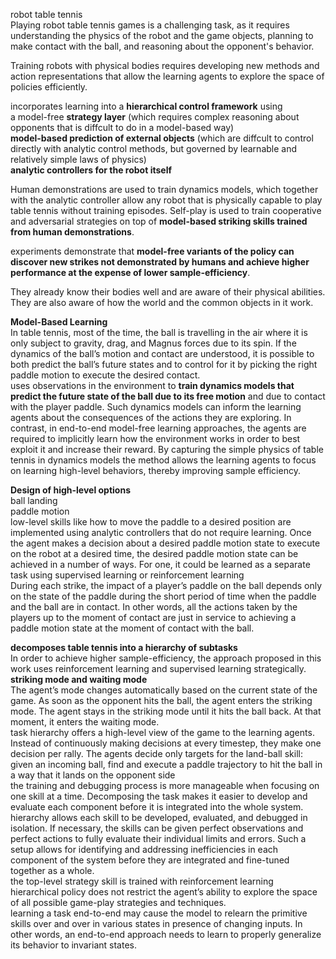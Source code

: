 robot table tennis\
Playing robot table tennis games is a challenging task, as it requires understanding the physics of the robot and the game objects, planning to make contact with the ball, and reasoning about the opponent's behavior.

Training robots with physical bodies requires developing new methods and action representations that allow the learning agents to explore the space of policies efficiently.

incorporates learning into a __hierarchical control framework__ using\
a model-free __strategy layer__ (which requires complex reasoning about opponents that is diffcult to do in a model-based way)\
__model-based prediction of external objects__ (which are diffcult to control directly with analytic control methods, but governed by learnable and relatively simple laws of physics)\
__analytic controllers for the robot itself__

Human demonstrations are used to train dynamics models, which together with the analytic controller allow any robot that is physically capable to play table tennis without training episodes. Self-play is used to train cooperative and adversarial strategies on top of __model-based striking skills trained from human demonstrations__.

experiments demonstrate that __model-free variants of the policy can discover new strikes not demonstrated by humans and achieve higher performance at the expense of lower sample-efficiency__.

They already know their bodies well and are aware of their physical abilities. They are also aware of how the world and the common objects in it work.

__Model-Based Learning__\
In table tennis, most of the time, the ball is travelling in the air where it is only subject to gravity, drag, and Magnus forces due to its spin. If the dynamics of the ball’s motion and contact are understood, it is possible to both predict the ball’s future states and to control for it by picking the right paddle motion to execute the desired contact.\
uses observations in the environment to __train dynamics models that predict the future state of the ball due to its free motion__ and due to contact with the player paddle. Such dynamics models can inform the learning agents about the consequences of the actions they are exploring. In contrast, in end-to-end model-free learning approaches, the agents are required to implicitly learn how the environment works in order to best exploit it and increase their reward. By capturing the simple physics of table tennis in dynamics models the method allows the learning agents to focus on learning high-level behaviors, thereby improving sample efficiency.

__Design of high-level options__\
ball landing\
paddle motion\
low-level skills like how to move the paddle to a desired position are implemented using analytic controllers that do not require learning. Once the agent makes a decision about a desired paddle motion state to execute on the robot at a desired time, the desired paddle motion state can be achieved in a number of ways. For one, it could be learned as a separate task using supervised learning or reinforcement learning\
During each strike, the impact of a player’s paddle on the ball depends only on the state of the paddle during the short period of time when the paddle and the ball are in contact. In other words, all the actions taken by the players up to the moment of contact are just in service to achieving a paddle motion state at the moment of contact with the ball.

__decomposes table tennis into a hierarchy of subtasks__\
In order to achieve higher sample-efficiency, the approach proposed in this work uses reinforcement learning and supervised learning strategically.\
__striking mode and waiting mode__\
 The agent’s mode changes automatically based on the current state of the game. As soon as the opponent hits the ball, the agent enters the striking mode. The agent stays in the striking mode until it hits the ball back. At that moment, it enters the waiting mode.\
task hierarchy offers a high-level view of the game to the learning agents. Instead of continuously making decisions at every timestep, they make one decision per rally. The agents decide only targets for the land-ball skill: given an incoming ball, find and execute a paddle trajectory to hit the ball in a way that it lands on the opponent side\
the training and debugging process is more manageable when focusing on one skill at a time. Decomposing the task makes it easier to develop and evaluate each component before it is integrated into the whole system.\
hierarchy allows each skill to be developed, evaluated, and debugged in isolation. If necessary, the skills can be given perfect observations and perfect actions to fully evaluate their individual limits and errors. Such a setup allows for identifying and addressing inefficiencies in each component of the system before they are integrated and fine-tuned together as a whole.\
the top-level strategy skill is trained with reinforcement learning\
hierarchical policy does not restrict the agent’s ability to explore the space of all possible game-play strategies and techniques.\
learning a task end-to-end may cause the model to relearn the primitive skills over and over in various states in presence of changing inputs. In other words, an end-to-end approach needs to learn to properly generalize its behavior to invariant states. 

